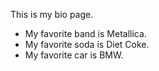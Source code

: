 This is my bio page.

- My favorite band is Metallica.
- My favorite soda is Diet Coke.
- My favorite car is BMW.
